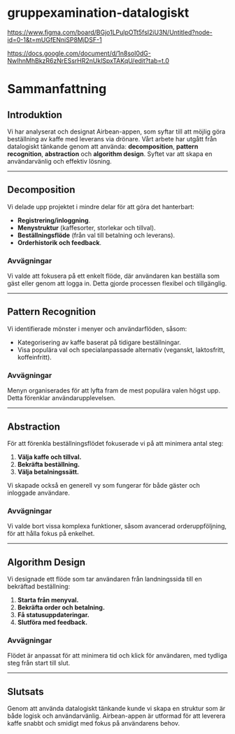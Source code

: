 # gruppexamination-datalogiskt

https://www.figma.com/board/BGjo1LPulpOTt5fsI2iU3N/Untitled?node-id=0-1&t=mUGfENniSP8MjDSF-1

https://docs.google.com/document/d/1n8sol0dG-NwIhnMhBkzR6zNrESsrHR2nUklSpxTAKqU/edit?tab=t.0

# **Sammanfattning**

## **Introduktion**

Vi har analyserat och designat Airbean-appen, som syftar till att möjlig göra beställning av kaffe med leverans via drönare.
Vårt arbete har utgått från datalogiskt tänkande genom att använda:
**decomposition**, **pattern recognition**, **abstraction** och **algorithm design**.
Syftet var att skapa en användarvänlig och effektiv lösning.

---

## **Decomposition**

Vi delade upp projektet i mindre delar för att göra det hanterbart:

- **Registrering/inloggning**.
- **Menystruktur** (kaffesorter, storlekar och tillval).
- **Beställningsflöde** (från val till betalning och leverans).
- **Orderhistorik och feedback**.

### Avvägningar

Vi valde att fokusera på ett enkelt flöde, där användaren kan beställa som gäst eller genom att logga in. Detta gjorde processen flexibel och tillgänglig.

---

## **Pattern Recognition**

Vi identifierade mönster i menyer och användarflöden, såsom:

- Kategorisering av kaffe baserat på tidigare beställningar.
- Visa populära val och specialanpassade alternativ (veganskt, laktosfritt, koffeinfritt).

### Avvägningar

Menyn organiserades för att lyfta fram de mest populära valen högst upp. Detta förenklar användarupplevelsen.

---

## **Abstraction**

För att förenkla beställningsflödet fokuserade vi på att minimera antal steg:

1. **Välja kaffe och tillval.**
2. **Bekräfta beställning.**
3. **Välja betalningssätt.**

Vi skapade också en generell vy som fungerar för både gäster och inloggade användare.

### Avvägningar

Vi valde bort vissa komplexa funktioner, såsom avancerad orderuppföljning, för att hålla fokus på enkelhet.

---

## **Algorithm Design**

Vi designade ett flöde som tar användaren från landningssida till en bekräftad beställning:

1. **Starta från menyval.**
2. **Bekräfta order och betalning.**
3. **Få statusuppdateringar.**
4. **Slutföra med feedback.**

### Avvägningar

Flödet är anpassat för att minimera tid och klick för användaren, med tydliga steg från start till slut.

---

## **Slutsats**

Genom att använda datalogiskt tänkande kunde vi skapa en struktur som är både logisk och användarvänlig.
Airbean-appen är utformad för att leverera kaffe snabbt och smidigt med fokus på användarens behov.
